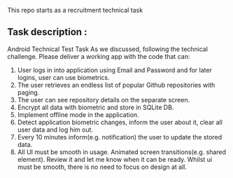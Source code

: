 
This repo starts as a recruitment technical task

## Task description :

Android Technical Test Task
As we discussed, following the technical challenge. Please deliver a working app with the code that can:
1. User logs in into application using Email and Password and for later logins, user can use biometrics.
2. The user retrieves an endless list of popular Github repositories with paging.
3. The user can see repository details on the separate screen.
4. Encrypt all data with biometric and store in SQLite DB.
5. Implement offline mode in the application.
6. Detect application biometric changes, inform the user about it, clear all user data and log him out.
7. Every 10 minutes inform(e.g. notification) the user to update the stored data.
8. All UI must be smooth in usage. Animated screen transitions(e.g. shared element).
Review it and let me know when it can be ready. Whilst ui must be smooth, there is no need to focus on design at all.
